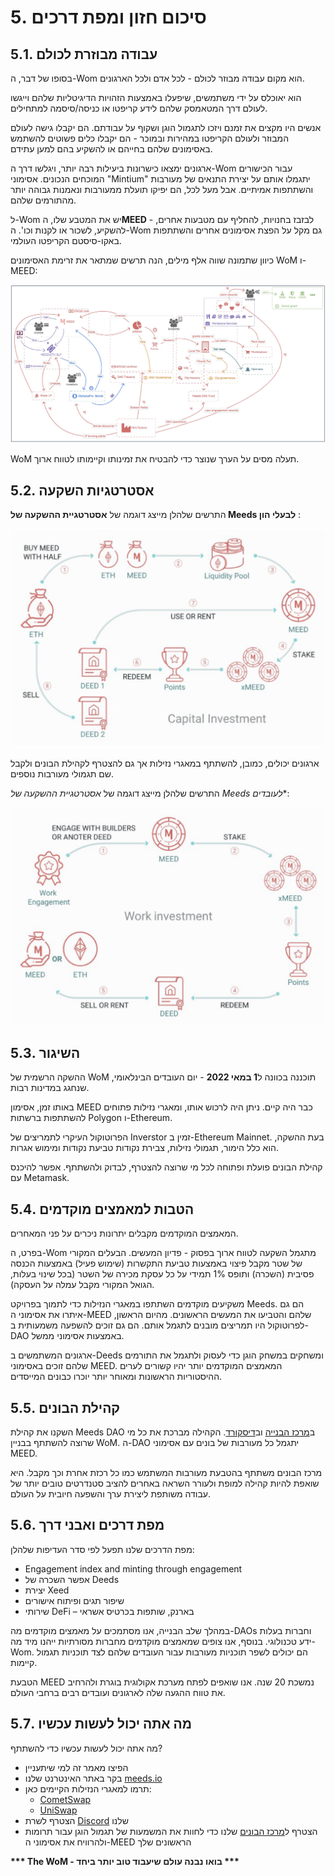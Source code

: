 # 5. סיכום חזון ומפת דרכים

## 5.1. עבודה מבוזרת לכולם

בסופו של דבר, ה-Wom הוא מקום עבודה מבוזר לכולם - לכל אדם ולכל הארגונים.

הוא יאוכלס על ידי משתמשים, שיפעלו באמצעות הזהויות הדיגיטליות שלהם וייגשו לעולם דרך המטאמסק שלהם לידע קריפטו או כניסה/סיסמה למתחילים.

אנשים היו מקצים את זמנם ויזכו לתגמול הוגן ושקוף על עבודתם. הם יקבלו גישה לעולם המבוזר ולעולם הקריפטו במהירות ובמוכר - הם יקבלו כלים פשוטים להשתמש באסימונים שלהם בחייהם או להשקיע בהם למען עתידם.

ארגונים ימצאו כישרונות ביעילות רבה יותר, ויגלשו דרך ה-Wom עבור הכישורים המוכחים הנכונים. אסימוני "Mintium" יתגמלו אותם על יצירת התנאים של מעורבות והשתתפות אמיתיים. אבל מעל לכל, הם יפיקו תועלת ממעורבות ונאמנות גבוהה יותר מהתורמים שלהם.

ל-Wom יש את המטבע שלו, ה**MEED** - לבזבז בחנויות, להחליף עם מטבעות אחרים, להשקיע, לשכור או לקנות וכו'. ה-Wom גם מקל על הפצת אסימונים אחרים והשתתפות באקו-סיסטם הקריפטו העולמי.

כיוון שתמונה שווה אלף מילים, הנה תרשים שמתאר את זרימת האסימונים WoM ו-MEED:

![WoM ו-Meeds זורמות](en/img/wom-flows.png)

WoM תעלה מסים על הערך שנוצר כדי להבטיח את זמינותו וקיימותו לטווח ארוך.


## 5.2. אסטרטגיות השקעה

התרשים שלהלן מייצג דוגמה של **אסטרטגיית ההשקעה של Meeds לבעלי הון** :

![אסטרטגיית השקעות Meeds לבעלי הון](en/img/invest-capital.png)

ארגונים יכולים, כמובן, להשתתף במאגרי נזילות אך גם להצטרף לקהילת הבונים ולקבל שם תגמולי מעורבות נוספים.

התרשים שלהלן מייצג דוגמה של *אסטרטגיית ההשקעה של Meeds לעובדים**:

![אסטרטגיית השקעות Meeds לבעלי עבודה](en/img/invest-work.png)

## 5.3. השיגור

ההשקה הרשמית של WoM תוכננה בכוונה ל**1 במאי 2022** - יום העובדים הבינלאומי, שנחגג במדינות רבות.

באותו זמן, אסימון MEED כבר היה קיים. ניתן היה לרכוש אותו, ומאגרי נזילות פתוחים להשתתפות ברשתות Polygon ו-Ethereum.

הפרוטוקול העיקרי לתמריצים של Inverstor זמין ב-Ethereum Mainnet. בעת ההשקה, הוא כלל הימור, תגמולי נזילות, צבירת נקודות טביעת נקודות ומימוש אגרות.

קהילת הבונים פועלת ופתוחה לכל מי שרוצה להצטרף, לבדוק ולהשתתף. אפשר להיכנס עם Metamask.

## 5.4. הטבות למאמצים מוקדמים

המאמצים המוקדמים מקבלים יתרונות ניכרים על פני המאחרים.

בפרט, ה-Wom מתגמל השקעה לטווח ארוך בפסוק - פדיון המעשים. הבעלים המקורי של שטר מקבל פיצוי באמצעות טביעת התקשרות (שימוש פעיל) באמצעות הכנסה פסיבית (השכרה) ותופס 1% תמידי על כל עסקת מכירה של השטר (בכל שינוי בעלות, הגואל המקורי מקבל עמלה על העסקה).

משקיעים מוקדמים השתתפו במאגרי הנזילות כדי לתמוך בפרויקט Meeds. הם גם איתרו את אסימוני ה-MEED שלהם והטביעו את המעשים הראשונים. מהיום הראשון, לפרוטוקול היו תמריצים מובנים לתגמל אותם. הם גם זוכים להשפעה משמעותית ב-DAO באמצעות אסימוני ממשל.

ארגונים המשתמשים ב-Deeds ומשחקים במשחק הוגן כדי לעסוק ולתגמל את התורמים שלהם זוכים באסימוני MEED. המאמצים המוקדמים יותר יהיו קשורים לערים ההיסטוריות הראשונות ומאוחר יותר יוכרו כבונים המייסדים.


## 5.5. קהילת הבונים

השקנו את קהילת Meeds DAO ב[מרכז הבנייה](builders.meeds.io) וב[דיסקורד](https://discord.com/invite/7d9Byf4Fz6). הקהילה מברכת את כל מי שרוצה להשתתף בבניין WoM. ה-DAO יתגמל כל מעורבות של בונים עם אסימוני MEED.

מרכז הבונים משתתף בהטבעת מעורבות המשתמש כמו כל רכזת אחרת וכך מקבל. היא שואפת להיות קהילה למופת ולעורר השראה באחרים להציב סטנדרטים טובים יותר של עבודה משותפת ליצירת ערך והשפעה חיובית על העולם.

## 5.6. מפת דרכים ואבני דרך

מפת הדרכים שלנו תפעל לפי סדר העדיפות שלהלן:

- Engagement index and minting through engagement
- אפשר השכרה של Deeds
- יצירת Xeed
- שיפור תגים ופיתוח אישורים
- שירותי DeFi – בארנק, שותפות בכרטיס אשראי

במהלך שלב הבנייה, אנו מסתמכים על מאמצים מוקדמים מה-DAOs וחברות בעלות ידע טכנולוגי. בנוסף, אנו צופים שמאמצים מוקדמים מחברות מסורתיות ייהנו מיד מה-Wom. הם יכולים לשפר תוכניות מעורבות עבור העובדים שלהם לצד תוכניות תגמול קיימות.

הטבעת MEED נמשכת 20 שנה. אנו שואפים לפתח מערכת אקולוגית בוגרת ולהרחיב את טווח ההגעה שלה לארגונים ועובדים רבים ברחבי העולם.

## 5.7. מה אתה יכול לעשות עכשיו

מה אתה יכול לעשות עכשיו כדי להשתתף?

- הפיצו מאמר זה למי שיתעניין
- בקר באתר האינטרנט שלנו [meeds.io](https://www.meeds.io/)
- תרמו למאגרי הנזילות הקיימים כאן:
  - [CometSwap](https://swap.cometh.io/)
  - [UniSwap](https://uniswap.org)
- הצטרף לשרת [Discord](https://discord.com/invite/7d9Byf4Fz6) שלנו
- הצטרף ל[מרכז הבונים](https://meeds.io/builders) שלנו כדי לחוות את המשמעות של תגמול הוגן עבור תרומות ולהרוויח את אסימוני ה-MEED הראשונים שלך

**\*\*\* The WoM - בואו נבנה עולם שיעבוד טוב יותר ביחד \*\*\***